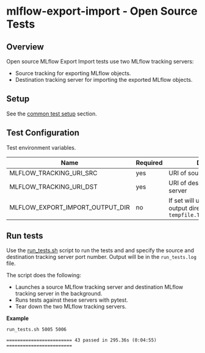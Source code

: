 # mlflow-export-import - Open Source Tests

## Overview

Open source MLflow Export Import tests use two MLflow tracking servers: 
  * Source tracking for exporting MLflow objects.
  * Destination tracking server for importing the exported MLflow objects.

## Setup

See the [common test setup](../README.md#Setup) section.

## Test Configuration

Test environment variables.

|Name | Required | Description|
|-----|----------|---------|
| MLFLOW_TRACKING_URI_SRC | yes | URI of source tracking server |
| MLFLOW_TRACKING_URI_DST | yes | URI of destination tracking server |
| MLFLOW_EXPORT_IMPORT_OUTPUT_DIR | no | If set will use this as the export output directory instead of `tempfile.TemporaryDirectory()` |



## Run tests

Use the [run_tests.sh](run_tests.sh) script to run the tests and and specify the source and destination tracking server port number.
Output will be in the `run_tests.log` file.

The script does the following:
* Launches a source MLflow tracking server and destination MLflow tracking server in the background.
* Runs tests against these servers with pytest.
* Tear down the two MLflow tracking servers.

**Example**
```
run_tests.sh 5005 5006
```
```
======================== 43 passed in 295.36s (0:04:55) ========================
```
